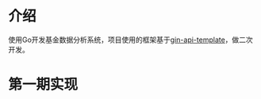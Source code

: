 # 介绍
使用Go开发基金数据分析系统，项目使用的框架基于[gin-api-template](https://github.com/52lu/gin-api-template)，做二次开发。

# 第一期实现

